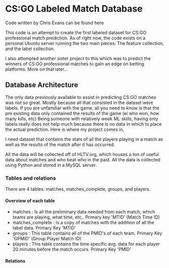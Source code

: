 # CS:GO Labeled Match Database

Code written by Chris Evans can be found here

This code is an attempt to create the first labeled dataset for CS:GO professional match prediction.
As of right now, the code exists on a personal Ubuntu server running the two main pieces: The feature collection, and the label collection.

I also attempted another sister project to this which was to predict the winners of CS:GO professional matches to gain an edge on betting platforms. More on that later...

## Database Architecture

The only data previously available to assist in predicting CS:GO matches was not so great. Mostly because all that consisted in the dataset were labels.
If you are unfamiliar with the game, all you need to know is that the pre existing data only contained the results of the game (ei who won, how many kills, etc) Being someone with relatively week ML skills, having only labels really does not help much because there is no data in which to place the actual prediction. Here is where my project comes in,

I need dataset that contains the stats of all the players playing in a match as well as the results of the match after it has occurred.

All the data will be collected off of HLTV.org, which houses a ton of useful data about matches and who beat who in the past.
All the data is collected using Python and stored in a MySQL server.

### Tables and relations

There are 4 tables: matches, matches_complete, groups, and players.

#### Overview of each table
 - matches : Is all the preliminary data needed from each match, which teams are playing, what time, etc,. Primary key 'MTID' (Match Time ID)
 - matches_complete : Is a copy of matches with the addition of all the label data. Primary Key 'MTID'
 - groups : This table contains all of the PMID's of each team. Primary Key 'GPMID' (Group Player Match ID)
 - players : This table contains the time specific avg. data for each player 20 minutes before the match occurs. Primary Key 'PMID'

#### Relations
